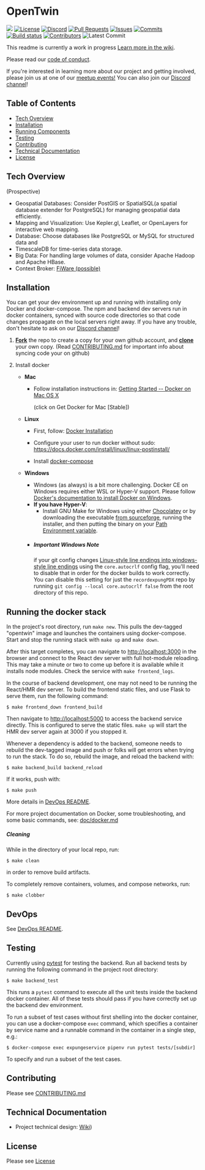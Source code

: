 # OpenTwin
![](https://github.com/codeforpdx/OpenTwin/workflows/OpenTwin%20tests/badge.svg)
[![License](https://img.shields.io/github/license/codeforpdx/OpenTwin)](https://github.com/codeforpdx/OpenTwin/blob/Master/LICENSE)
[![Discord](https://img.shields.io/discord/1068260532806766733)](https://discord.gg/Ts923xaUYV)
[![Pull Requests](https://img.shields.io/github/issues-pr/codeforpdx/OpenTwin)](https://github.com/codeforpdx/OpenTwin/pulls)
[![Issues](https://img.shields.io/github/issues/codeforpdx/OpenTwin)](https://github.com/codeforpdx/OpenTwin/issues)
[![Commits](https://img.shields.io/github/commit-activity/m/codeforpdx/OpenTwin)](https://github.com/codeforpdx/OpenTwin/commits/Master)
[![Build status](https://github.com/codeforpdx/OpenTwin/actions/workflows/ci.yml/badge.svg)](https://github.com/codeforpdx/OpenTwin/actions?query=workflow%3ABuild)
[![Contributors](https://img.shields.io/github/contributors/codeforpdx/OpenTwin)](https://github.com/codeforpdx/OpenTwin/graphs/contributors)
![Latest Commit](https://img.shields.io/github/last-commit/codeforpdx/OpenTwin/Development)

This readme is currently a work in progress [Learn more in the wiki](https://github.com/codeforpdx/OpenTwinPDX/wiki).

Please read our [code of conduct](http://www.codeforpdx.org/about/conduct).

If you're interested in learning more about our project and getting involved, please join us at one of our [meetup events!](https://www.meetup.com/Code-for-PDX/) You can also join our [Discord channel](https://discord.com/channels/1068260532806766733/1199864548765737020)!

## Table of Contents
- [Tech Overview](#tech-overview)
- [Installation](#installation)
- [Running Components](#running-the-docker-stack)
- [Testing](#testing)
- [Contributing](#contributing)
- [Technical Documentation](#technical-documentation)
- [License](#license)

## Tech Overview
(Prospective)
- Geospatial Databases: Consider PostGIS or SpatialSQL(a spatial database extender for PostgreSQL) for managing geospatial data efficiently.
- Mapping and Visualization: Use Kepler.gl,  Leaflet, or OpenLayers for interactive web mapping. 
- Database: Choose databases like PostgreSQL or MySQL for structured data and 
- TimescaleDB for time-series data storage.
- Big Data: For handling large volumes of data, consider Apache Hadoop and Apache HBase.
- Context Broker: [FiWare (possible)](https://github.com/telefonicaid/fiware-orion)

## Installation

You can get your dev environment up and running with installing only Docker and docker-compose. The npm and backend dev servers run in docker containers, synced with source code directories so that code changes propagate on the local servers right away. If you have any trouble, don't hesitate to ask on our [Discord channel](https://discord.com/channels/1068260532806766733/1199864548765737020)!

1. **[Fork](https://help.github.com/articles/fork-a-repo/#fork-an-example-repository)** the repo to create a copy for your own github account,
  and **[clone](https://help.github.com/articles/fork-a-repo/#step-2-create-a-local-clone-of-your-fork)** your own copy. (Read [CONTRIBUTING.md](CONTRIBUTING.md) for important info about syncing code your on github) 


2. Install docker

   * **Mac**

        - Follow installation instructions in: [Getting Started -- Docker on Mac OS X](https://medium.com/allenhwkim/getting-started-docker-on-mac-os-x-72c64670464a)

          (click on Get Docker for Mac [Stable])

   * **Linux**

        - First, follow: [Docker Installation](https://docs.docker.com/install/linux/docker-ce/ubuntu/#install-using-the-repository)

        - Configure your user to run docker without sudo: https://docs.docker.com/install/linux/linux-postinstall/
        
        - Install [docker-compose](https://docs.docker.com/compose/install/)

   * **Windows**
        - Windows (as always) is a bit more challenging. Docker CE on Windows requires either WSL or Hyper-V support.
        Please follow [Docker's documentation to install Docker on Windows](https://docs.docker.com/docker-for-windows/install/).
        - **If you have Hyper-V**:
            - Install GNU Make for Windows using either [Chocolatey](https://chocolatey.org/) or by downloading the executable
        [from sourceforge](http://gnuwin32.sourceforge.net/packages/make.htm), running the installer, and then putting the 
        binary on your [Path Environment variable](https://helpdeskgeek.com/windows-10/add-windows-path-environment-variable/).
        -   ##### Important Windows Note 
            if your git config changes [Linux-style line endings into windows-style line endings](http://www.cs.toronto.edu/~krueger/csc209h/tut/line-endings.html)
            using the `core.autocrlf` config flag, you'll need to disable that in order for the docker builds to work 
            correctly.  You can disable this setting for just the `recordexpungPDX` repo by running `git config --local core.autocrlf false`
            from the root directory of this repo.

## Running the docker stack

In the project's root directory, run `make new`. This pulls the dev-tagged "opentwin" image and launches the containers using docker-compose. Start and stop the running stack with `make up` and `make down`.

After this target completes, you can navigate to [http://localhost:3000](http://localhost:3000) in the browser and connect to the React dev server with full hot-module reloading. This may take a minute or two to come up before it is available while it installs node modules. Check the service with `make frontend_logs`.

In the course of backend development, one may not need to be running the React/HMR dev server. To build the frontend static files, and use Flask to serve them, run the following command:

```
$ make frontend_down frontend_build
```

Then navigate to [http://localhost:5000](http://localhost:5000) to access the backend service directly. This is configured to serve the static files. `make up` will start the HMR dev server again at 3000 if you stopped it.

Whenever a dependency is added to the backend, someone needs to rebuild the dev-tagged image and push or folks will get errors when trying to run the stack. To do so, rebuild the image, and reload the backend with:

```
$ make backend_build backend_reload
```

If it works, push with:

```
$ make push
```

More details in [DevOps README](src/ops/README.md).

For more project documentation on Docker, some troubleshooting, and some basic commands, see:
[doc/docker.md](https://github.com/codeforpdx/recordexpungPDX/blob/master/doc/docker.md)

##### Cleaning

While in the directory of your local repo, run:

```
$ make clean
```
in order to remove build artifacts.

To completely remove containers, volumes, and compose networks, run:

```
$ make clobber
```

## DevOps

See [DevOps README](src/ops/README.md).

## Testing

Currently using [pytest](https://docs.pytest.org) for testing the backend.
Run all backend tests by running the following command in the project root directory:

```
$ make backend_test
```

This runs a `pytest` command to execute all the unit tests inside the backend docker container. All of these tests should pass if you have correctly set up the backend dev environment.

To run a subset of test cases without first shelling into the docker container, you can use a docker-compose `exec` command, which specifies a container by service name and a runnable command in the container in a single step, e.g.:

```
$ docker-compose exec expungeservice pipenv run pytest tests/[subdir]
```

To specify and run a subset of the test cases.

## Contributing

Please see [CONTRIBUTING.md](CONTRIBUTING.md)

## Technical Documentation

 - Project technical design: [Wiki](https://github.com/codeforpdx/OpenTwinPDX/wiki))

## License

Please see [License](LICENSE.md)
